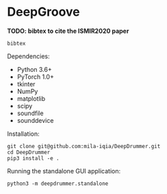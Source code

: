 # DeepGroove

**TODO: bibtex to cite the ISMIR2020 paper**
```
bibtex
```

Dependencies:
- Python 3.6+
- PyTorch 1.0+
- tkinter
- NumPy
- matplotlib
- scipy
- soundfile
- sounddevice

Installation:

```
git clone git@github.com:mila-iqia/DeepDrummer.git
cd DeepDrummer
pip3 install -e .
```

Running the standalone GUI application:
```
python3 -m deepdrummer.standalone
```
